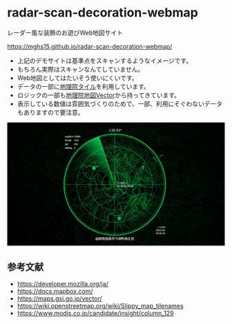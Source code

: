# radar-scan-decoration-webmap
レーダー風な装飾のお遊びWeb地図サイト

https://mghs15.github.io/radar-scan-decoration-webmap/

* 上記のデモサイトは基準点をスキャンするようなイメージです。
* もちろん実際はスキャンなんてしていません。
* Web地図としてはたいそう使いにくいです。
* データの一部に[地理院タイル](https://maps.gsi.go.jp/development/ichiran.html)を利用しています。
* ロジックの一部も[地理院地図Vector](https://maps.gsi.go.jp/vector/)から持ってきています。
* 表示している数値は雰囲気づくりのためで、一部、利用にそぐわないデータもありますので要注意。

[![デモサイトイメージ](image.png "デモサイトイメージ")](https://mghs15.github.io/radar-scan-decoration-webmap/#14.06/35.39332/135.96009/-130.4)

## 参考文献
* https://developer.mozilla.org/ja/
* https://docs.mapbox.com/
* https://maps.gsi.go.jp/vector/
* https://wiki.openstreetmap.org/wiki/Slippy_map_tilenames
* https://www.modis.co.jp/candidate/insight/column_129
